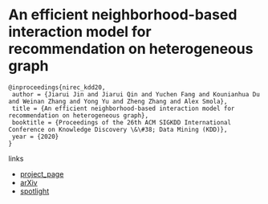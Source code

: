 # An efficient neighborhood-based interaction model for recommendation on heterogeneous graph

```
@inproceedings{nirec_kdd20,
 author = {Jiarui Jin and Jiarui Qin and Yuchen Fang and Kounianhua Du and Weinan Zhang and Yong Yu and Zheng Zhang and Alex Smola},
 title = {An efficient neighborhood-based interaction model for recommendation on heterogeneous graph},
 booktitle = {Proceedings of the 26th ACM SIGKDD International Conference on Knowledge Discovery \&\#38; Data Mining (KDD)},
 year = {2020}
}
```

links
- [project_page](https://www.amazon.science/publications/an-efficient-neighborhood-based-interaction-model-for-recommendation-on-heterogeneous-graph)
- [arXiv](https://arxiv.org/abs/2007.00216)
- [spotlight](https://www.youtube.com/watch?v=gSBx3N90QN8)
